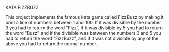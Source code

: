 KATA FIZZBUZZ

This project implements the famous kata game called FizzBuzz by making it print a line of numbers between 1 and 100. If it was divisible by the number 3 you had to return the word "Fizz", if it was divisible by 5 you had to return the word "Buzz" and if the divisible was between the numbers 3 and 5 you had to return the word "FizzBuzz", and if it was not divisible by any of the above you had to return the normal number.